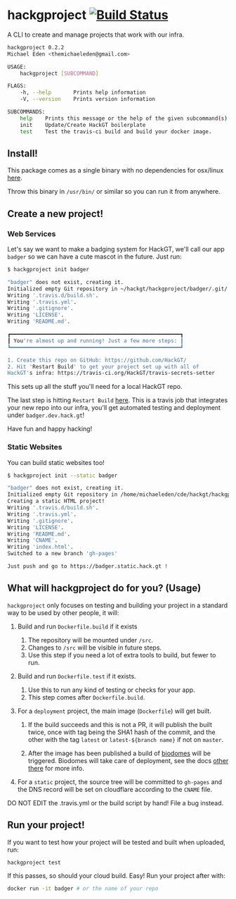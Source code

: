 # hackgproject [![Build Status](https://travis-ci.org/HackGT/hackgproject.svg?branch=master)](https://travis-ci.org/HackGT/hackgproject)
A CLI to create and manage projects that work with our infra.

```bash
hackgproject 0.2.2
Michael Eden <themichaeleden@gmail.com>

USAGE:
    hackgproject [SUBCOMMAND]

FLAGS:
    -h, --help       Prints help information
    -V, --version    Prints version information

SUBCOMMANDS:
    help    Prints this message or the help of the given subcommand(s)
    init    Update/Create HackGT boilerplate
    test    Test the travis-ci build and build your docker image.
```

## Install!

This package comes as a single binary with no dependencies for osx/linux
[here](https://github.com/HackGT/hackgproject/releases/latest).

Throw this binary in `/usr/bin/` or similar so you can run it from anywhere.

## Create a new project!

### Web Services

Let's say we want to make a badging system for HackGT, we'll call our
app `badger` so we can have a cute mascot in the future. Just run:

```bash
$ hackgproject init badger

"badger" does not exist, creating it.
Initialized empty Git repository in ~/hackgt/hackgproject/badger/.git/
Writing '.travis.d/build.sh'.
Writing '.travis.yml'.
Writing '.gitignore'.
Writing 'LICENSE'.
Writing 'README.md'.

┏━━━━━━━━━━━━━━━━━━━━━━━━━━━━━━━━━━━━━━━━━━━━━━━━━━━━━━┓
┃ You're almost up and running! Just a few more steps: ┃
┗━━━━━━━━━━━━━━━━━━━━━━━━━━━━━━━━━━━━━━━━━━━━━━━━━━━━━━┛

1. Create this repo on GitHub: https://github.com/HackGT/
2. Hit 'Restart Build' to get your project set up with all of
HackGT's infra: https://travis-ci.org/HackGT/travis-secrets-setter
```

This sets up all the stuff you'll need for a local HackGT repo.

The last step is hitting `Restart Build`
[here](https://travis-ci.org/HackGT/travis-secrets-setter).
This is a travis job that integrates your new repo into our infra,
you'll get automated testing and deployment under `badger.dev.hack.gt`!

Have fun and happy hacking!

### Static Websites

You can build static websites too!

```bash
$ hackgproject init --static badger

"badger" does not exist, creating it.
Initialized empty Git repository in /home/michaeleden/cde/hackgt/hackgproject/badger/.git/
Creating a static HTML project!
Writing '.travis.d/build.sh'.
Writing '.travis.yml'.
Writing '.gitignore'.
Writing 'LICENSE'.
Writing 'README.md'.
Writing 'CNAME'.
Writing 'index.html'.
Switched to a new branch 'gh-pages'

Just push and go to https://badger.static.hack.gt !
```

## What will hackgproject do for you? (Usage)

`hackgproject` only focuses on testing and building your project in a standard
way to be used by other people, it will:

1. Build and run `Dockerfile.build` if it exists
   1. The repository will be mounted under `/src`.
   2. Changes to `/src` will be visible in future steps.
   2. Use this step if you need a lot of extra tools to build, but fewer to run.
   
2. Build and run `Dockerfile.test` if it exists.
   1. Use this to run any kind of testing or checks for your app.
   2. This step comes after `Dockerfile.build`.
   
3. For a `deployment` project, the main image (`Dockerfile`) will get built.
   1. If the build succeeds and this is not a PR, it will publish the built
      twice, once with tag being the SHA1 hash of the commit, and the other
      with the tag `latest` or `latest-${branch name}` if not on `master`.
      
   2. After the image has been published a build of [biodomes](https://travis-ci.org/HackGT/biodomes) will be triggered.
      Biodomes will take care of deployment, see the docs [other there](https://github.com/hackgt/biodomes) for more info.
      
4. For a `static` project, the source tree will be committed to `gh-pages` and
   the DNS record will be set on cloudflare according to the `CNAME` file.
   
DO NOT EDIT the .travis.yml or the build script by hand!
File a bug instead.

## Run your project!

If you want to test how your project will be tested and built when uploaded,
run:

```bash
hackgproject test
```

If this passes, so should your cloud build. Easy! Run your project after with:

```bash
docker run -it badger # or the name of your repo
```

